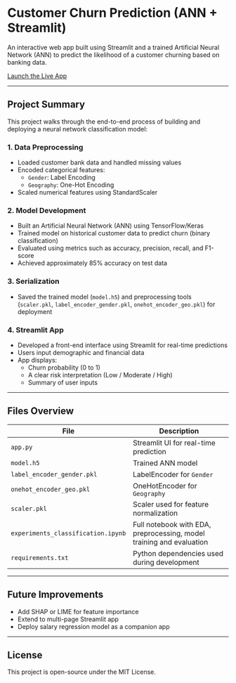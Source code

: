 # Customer Churn Prediction (ANN + Streamlit)

An interactive web app built using Streamlit and a trained Artificial Neural Network (ANN) to predict the likelihood of a customer churning based on banking data.

[Launch the Live App](https://customer-churn-prediction-ann-ia4psu3j2df5fbpuzzbd2r.streamlit.app/)

---

## Project Summary

This project walks through the end-to-end process of building and deploying a neural network classification model:

### 1. Data Preprocessing
- Loaded customer bank data and handled missing values
- Encoded categorical features:
  - `Gender`: Label Encoding
  - `Geography`: One-Hot Encoding
- Scaled numerical features using StandardScaler

### 2. Model Development
- Built an Artificial Neural Network (ANN) using TensorFlow/Keras
- Trained model on historical customer data to predict churn (binary classification)
- Evaluated using metrics such as accuracy, precision, recall, and F1-score
- Achieved approximately 85% accuracy on test data

### 3. Serialization
- Saved the trained model (`model.h5`) and preprocessing tools (`scaler.pkl`, `label_encoder_gender.pkl`, `onehot_encoder_geo.pkl`) for deployment

### 4. Streamlit App
- Developed a front-end interface using Streamlit for real-time predictions
- Users input demographic and financial data
- App displays:
  - Churn probability (0 to 1)
  - A clear risk interpretation (Low / Moderate / High)
  - Summary of user inputs

---

## Files Overview

| File                          | Description |
|------------------------------|-------------|
| `app.py`                     | Streamlit UI for real-time prediction |
| `model.h5`                   | Trained ANN model |
| `label_encoder_gender.pkl`   | LabelEncoder for `Gender` |
| `onehot_encoder_geo.pkl`     | OneHotEncoder for `Geography` |
| `scaler.pkl`                 | Scaler used for feature normalization |
| `experiments_classification.ipynb` | Full notebook with EDA, preprocessing, model training and evaluation |
| `requirements.txt`           | Python dependencies used during development |

---

## Future Improvements
- Add SHAP or LIME for feature importance
- Extend to multi-page Streamlit app
- Deploy salary regression model as a companion app

---

## License

This project is open-source under the MIT License.
